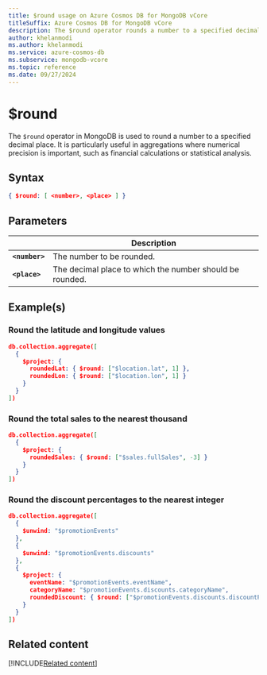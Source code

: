 ```yaml
---
title: $round usage on Azure Cosmos DB for MongoDB vCore
titleSuffix: Azure Cosmos DB for MongoDB vCore
description: The $round operator rounds a number to a specified decimal place.
author: khelanmodi
ms.author: khelanmodi
ms.service: azure-cosmos-db
ms.subservice: mongodb-vcore
ms.topic: reference
ms.date: 09/27/2024
---
```


# $round

The `$round` operator in MongoDB is used to round a number to a specified decimal place. It is particularly useful in aggregations where numerical precision is important, such as financial calculations or statistical analysis.

## Syntax

```json
{ $round: [ <number>, <place> ] }
```

## Parameters

| | Description |
| --- | --- |
| **`<number>`** | The number to be rounded. |
| **`<place>`** | The decimal place to which the number should be rounded. |

## Example(s)

### Round the latitude and longitude values

```json
db.collection.aggregate([
  {
    $project: {
      roundedLat: { $round: ["$location.lat", 1] },
      roundedLon: { $round: ["$location.lon", 1] }
    }
  }
])
```

### Round the total sales to the nearest thousand

```json
db.collection.aggregate([
  {
    $project: {
      roundedSales: { $round: ["$sales.fullSales", -3] }
    }
  }
])
```

### Round the discount percentages to the nearest integer

```json
db.collection.aggregate([
  {
    $unwind: "$promotionEvents"
  },
  {
    $unwind: "$promotionEvents.discounts"
  },
  {
    $project: {
      eventName: "$promotionEvents.eventName",
      categoryName: "$promotionEvents.discounts.categoryName",
      roundedDiscount: { $round: ["$promotionEvents.discounts.discountPercentage", 0] }
    }
  }
])
```

## Related content
[!INCLUDE[Related content](../includes/related-content.md)]